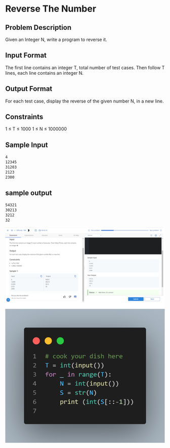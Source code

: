 # Reverse The Number

## Problem Description

Given an Integer N, write a program to reverse it.

## Input Format

The first line contains an integer T, total number of test cases. Then follow T lines, each line contains an integer N.

## Output Format

For each test case, display the reverse of the given number N, in a new line.

## Constraints

1 ≤ T ≤ 1000
1 ≤ N ≤ 1000000

## Sample Input
```
4
12345
31203
2123
2300
```
## sample output
```
54321
30213
3212
32
```
![](Untitled.png)
![](code.png)